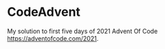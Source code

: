 # CodeAdvent

My solution to first five days of 2021 Advent Of Code https://adventofcode.com/2021. 
